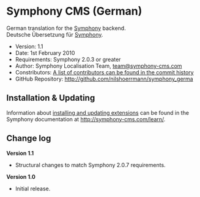 # Symphony CMS (German)

German translation for the [Symphony](http://www.symphony-cms.com) backend.  
Deutsche Übersetzung für [Symphony](http://www.symphony-cms.com).

- Version: 1.1
- Date: 1st February 2010
- Requirements: Symphony 2.0.3 or greater
- Author: Symphony Localisation Team, team@symphony-cms.com
- Constributors: [A list of contributors can be found in the commit history](http://github.com/nilshoerrmann/symphony_german/commits/master)
- GitHub Repository: <http://github.com/nilshoerrmann/symphony_germa>

## Installation & Updating

Information about [installing and updating extensions](http://symphony-cms.com/learn/tasks/view/install-an-extension/) can be found in the Symphony documentation at <http://symphony-cms.com/learn/>.

## Change log

**Version 1.1**

- Structural changes to match Symphony 2.0.7 requirements.

**Version 1.0**

- Initial release.